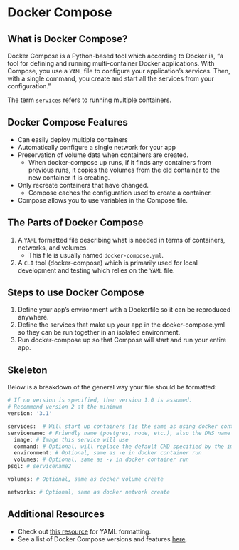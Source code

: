 # Docker Compose

## What is Docker Compose?

Docker Compose is a Python-based tool which according to Docker is, “a tool for defining and running multi-container Docker applications. With Compose, you use a `YAML` file to configure your application’s services. Then, with a single command, you create and start all the services from your configuration.”

The term `services` refers to running multiple containers. 

## Docker Compose Features

* Can easily deploy multiple containers
* Automatically configure a single network for your app
* Preservation of volume data when containers are created. 
    - When docker-compose up runs, if it finds any containers from previous runs, it copies the volumes from the old container to the new container it is creating. 
* Only recreate containers that have changed. 
    - Compose caches the configuration used to create a container. 
* Compose allows you to use variables in the Compose file.

## The Parts of Docker Compose

1. A `YAML` formatted file describing what is needed in terms of containers, networks, and volumes. 
    - This file is usually named `docker-compose.yml`.
2. A `CLI` tool (docker-compose) which is primarily used for local development and testing which relies on the `YAML` file.

## Steps to use Docker Compose

1.  Define your app’s environment with a Dockerfile so it can be reproduced anywhere.
2.  Define the services that make up your app in the docker-compose.yml so they can be run together in an isolated environment.
3. Run docker-compose up so that Compose will start and run your entire app.

## Skeleton

Below is a breakdown of the general way your file should be formatted:

```python
# If no version is specified, then version 1.0 is assumed. 
# Recommend version 2 at the minimum
version: '3.1'  

services:  # Will start up containers (is the same as using docker container run).
servicename: # Friendly name (postgres, node, etc.), also the DNS name inside your network.
  image: # Image this service will use
  command: # Optional, will replace the default CMD specified by the image
  environment: # Optional, same as -e in docker container run
  volumes: # Optional, same as -v in docker container run
psql: # servicename2

volumes: # Optional, same as docker volume create

networks: # Optional, same as docker network create
```

## Additional Resources

* Check out [this resource](https://yaml.org/refcard.html) for YAML formatting.
* See a list of Docker Compose versions and features [here](https://docs.docker.com/compose/compose-file/compose-versioning/).